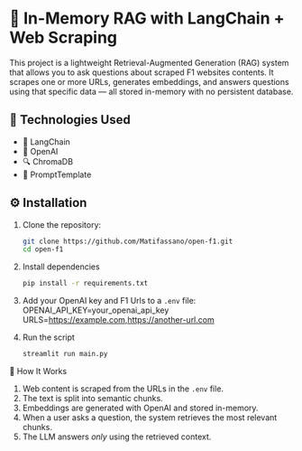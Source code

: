 # 🧠 In-Memory RAG with LangChain + Web Scraping
This project is a lightweight Retrieval-Augmented Generation (RAG) system that allows you to ask questions about scraped F1 websites contents. It scrapes one or more URLs, generates embeddings, and answers questions using that specific data — all stored in-memory with no persistent database.


## 🚀 Technologies Used
- 🦜 LangChain
- 🧠 OpenAI
- 🔍 ChromaDB
- 🧩 PromptTemplate


## ⚙️ Installation
1. Clone the repository:
   ```bash
   git clone https://github.com/Matifassano/open-f1.git
   cd open-f1

2. Install dependencies
    ```bash
    pip install -r requirements.txt

3. Add your OpenAI key and F1 Urls to a `.env` file:
   OPENAI_API_KEY=your_openai_api_key
   URLS=https://example.com,https://another-url.com

4. Run the script
    ```bash
    streamlit run main.py


🧪 How It Works
1. Web content is scraped from the URLs in the `.env` file.
2. The text is split into semantic chunks.
3. Embeddings are generated with OpenAI and stored in-memory.
4. When a user asks a question, the system retrieves the most relevant chunks.
5. The LLM answers *only* using the retrieved context.